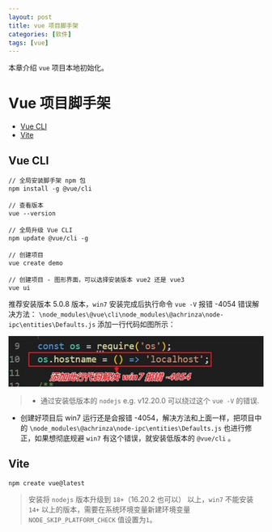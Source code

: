 ```yaml
---
layout: post
title: vue 项目脚手架
categories: [软件]
tags: [vue]
---
```


本章介绍 ``vue`` 项目本地初始化。

# Vue 项目脚手架

+ [Vue CLI](#vue-cli)
+ [Vite](#vite)



## Vue CLI

```
// 全局安装脚手架 npm 包
npm install -g @vue/cli

// 查看版本
vue --version

// 全局升级 Vue CLI
npm update @vue/cli -g

// 创建项目
vue create demo

// 创建项目 - 图形界面，可以选择安装版本 vue2 还是 vue3
vue ui
```

推荐安装版本 5.0.8 版本，``win7`` 安装完成后执行命令  ``vue -V`` 报错 -4054 错误解决方法： ``\node_modules\@vue\cli\node_modules\@achrinza\node-ipc\entities\Defaults.js`` 添加一行代码如图所示：

![vue_configuration_01.jpg](/static/img/vueConfiguration/vue_configuration_01.jpg)

> + 通过安装低版本的 ``nodejs`` e.g. v12.20.0 可以绕过这个 ``vue -V`` 的错误.
+ 创建好项目后 win7 运行还是会报错 -4054，解决方法和上面一样，把项目中的 ``\node_modules\@achrinza\node-ipc\entities\Defaults.js`` 也进行修正，如果想彻底规避 ``win7`` 有这个错误，就安装低版本的 ``@vue/cli`` 。




## Vite

```
npm create vue@latest
```

> 安装将 ``nodejs`` 版本升级到 ``18+``（16.20.2 也可以） 以上，``win7`` 不能安装 ``14+`` 以上的版本，需要在系统环境变量新建环境变量 ``NODE_SKIP_PLATFORM_CHECK`` 值设置为``1``。




